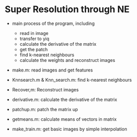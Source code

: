 # Super Resolution through NE

* main process of the program, including 

   * read in image 
   * transfer to yiq
   * calculate the derivative of the matrix 
   * get the patch
   * find k-nearest neighbours
   * calculate the weights and reconstruct images

* make.m:  read images and get features	
* Knnsearch.m & Knn_search.m: find k-nearest neighbours
* Recover,m:  Reconstruct images	
* derivative.m:  calculate the derivative of the matrix
* patchup.m:  patch the matrix up
* getmeans.m:  calculate means of vectors in matrix
* make_train.m:  get basic images by simple interpolation

